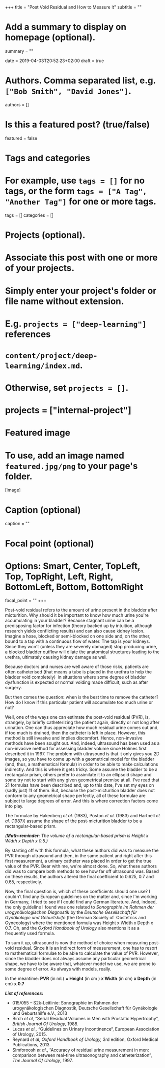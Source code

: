 +++
title = "Post Void Residual and How to Measure It"
subtitle = ""

# Add a summary to display on homepage (optional).
summary = ""

date = 2019-04-03T20:52:23+02:00
draft = true

# Authors. Comma separated list, e.g. `["Bob Smith", "David Jones"]`.
authors = []

# Is this a featured post? (true/false)
featured = false

# Tags and categories
# For example, use `tags = []` for no tags, or the form `tags = ["A Tag", "Another Tag"]` for one or more tags.
tags = []
categories = []

# Projects (optional).
#   Associate this post with one or more of your projects.
#   Simply enter your project's folder or file name without extension.
#   E.g. `projects = ["deep-learning"]` references
#   `content/project/deep-learning/index.md`.
#   Otherwise, set `projects = []`.
# projects = ["internal-project"]

# Featured image
# To use, add an image named `featured.jpg/png` to your page's folder.
[image]
  # Caption (optional)
  caption = ""

  # Focal point (optional)
  # Options: Smart, Center, TopLeft, Top, TopRight, Left, Right, BottomLeft, Bottom, BottomRight
  focal_point = ""
+++

Post-void residual refers to the amount of urine present in the bladder after micturition. Why should it be important to know how much urine you're accumulating in your bladder? Because stagnant urine can be a predisposing factor for infection (theory backed up by intuition, although research yields conflicting results) and can also cause kidney lesion. Imagine a hose, blocked or semi-blocked on one side and, on the other, bound to a tap with a continuous flow of water. The tap is your kidneys. Since they won't (unless they are severely damaged) stop producing urine, a blocked bladder outflow will dilate the anatomical structures leading to the urethra, ultimately causing kidney damage as well.

Because doctors and nurses are well aware of those risks, patients are often catheterised (that means a tube is placed in the urethra to help the bladder void completely)  in situations where some degree of bladder dysfunction is expected or normal voiding made difficult, such as after surgery.

But then comes the question: when is the best time to remove the catheter? How do I know if this particular patient will accumulate too much urine or not?

Well, one of the ways one can estimate the post-void residual (PVR), is, strangely, by briefly catheterizing the patient again, directly or not long after urination. One can thus appreciate how much residual urine comes out and, if too much is drained, then the catheter is left in place. However, this method is still invasive and implies discomfort. Hence, non-invasive methods have been sought out. And, indeed, ultrasound has been used as a non-invasive method for assessing bladder volume since Holmes first described it in 1967. The problem with ultrasound is that it only gives you 2D images, so you have to come up with a geometrical model for the bladder (and, thus, a mathematical formula) in order to be able to make calculations indirectly. And this is where it gets tricky. Some assume the bladder to be a rectangular prism, others prefer to assimilate it to an ellipsoid shape and some try not to start with any given geometrical premise at all. I've read that 21 formulas have been described and, up to this date, I've set my eyes on (sadly just) 11 of them. But, because the post-micturition bladder does not conform to any geometrical shape perfectly, all of these formulae are subject to large degrees of error. And this is where correction factors come into play.

The formulae by Hakenberg <em>et al.</em> (1983), Poston <em>et al.</em> (1983) and Hartnell <em>et al.</em> (1987)) assume the shape of the post-micturition bladder to be a rectangular-based prism.

<em>(<b>Math-reminder</b>: The volume of a rectangular-based prism is Height x Width x Depth x 0.5.)</em>

By starting off with this formula, what these authors did was to measure the PVR through ultrasound and then, in the same patient and right after this first measurement, a urinary catheter was placed in order to get the true value of the PVR. Bear with me, we're almost done. So, what these authors did was to compare both methods to see how far off ultrasound was. Based on these results, the authors altered the final coefficient to 0.625, 0.7 and 0.65, respectively.

Now, the final question is, which of these coefficients should one use? I couldn't find any European guidelines on the matter and, since I'm working in Germany, I tried to see if I could find any German literature. And, indeed, the only guideline I found was one related to <em>Sonographie im Rahmen der urogynäkologischen Diagnostik</em> by the <em>Deutsche Gesellschaft für Gynäkologie und Geburtshilfe </em>(the German Society of  Obstetrics and Gynecology) where the mentioned formula was Height x Width x Depth x 0.7. Oh, and the <em>Oxford Handbook of Urology </em>also mentions it as a frequently used formula.

To sum it up, ultrasound is now the method of choice when measuring post-void residual. Since it is an indirect form of measurement, one has to resort to mathematical formulae to be able to calculate the value of PVR. However, since the bladder does not always assume any particular geometrical shape, we have to be aware that, whatever model we use, we are prone to some degree of error. As always with models, really.

In the meantime: <strong>PVR</strong> (in mL) <strong>= Height</strong> (in cm ) <strong>x Width</strong> (in cm) <strong>x Depth</strong> (in cm) <strong>x 0.7</strong>

<em><strong>List of references:</strong></em>
<ul>
	<li>015/055 – S2k-Leitlinie: Sonographie im Rahmen der urogynäkologischen Diagnostik, Deutsche Gesellschaft für Gynäkologie und Geburtshilfe e.V., 2013</li>
	<li>Birch <em>et al</em>, “Serial Residual Volumes in Men with Prostatic Hypertrophy”, <i>British</i> <i>Journal</i> <i>Of</i> <i>Urology</i><i>, </i>1988.</li>
	<li>Lucas <i>et al., </i>“Guidelines on Urinary Incontinence“, European Association of Urology, 2015.</li>
	<li>Reynard <em>et al</em>, <em>Oxford Handbook of Urology, </em>3rd edition, Oxford Medical Publications, 2013.</li>
	<li>Simforoosh <i>et</i><i> al</i>., “Accuracy of residual urine measurement in men: comparison between real-time ultrasonography and catheterization”, <i>The Journal Of Urology</i>, 1997.</li>
</ul>
 
